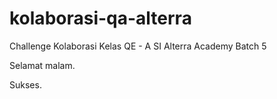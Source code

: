 # kolaborasi-qa-alterra

Challenge Kolaborasi Kelas QE - A SI Alterra Academy Batch 5

Selamat malam.

Sukses.
